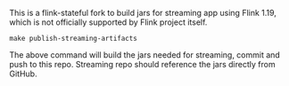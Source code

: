 This is a flink-stateful fork to build jars for streaming app using Flink 1.19, which is not officially supported by Flink project itself.

```shell
make publish-streaming-artifacts
```

The above command will build the jars needed for streaming, commit and push to this repo.
Streaming repo should reference the jars directly from GitHub.
